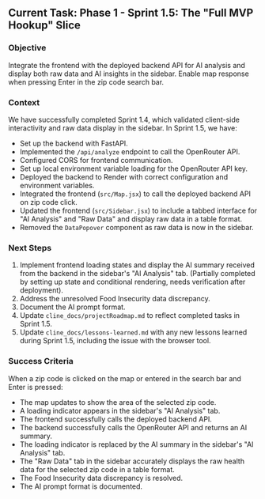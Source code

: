 ## Current Task: Phase 1 - Sprint 1.5: The "Full MVP Hookup" Slice

### Objective
Integrate the frontend with the deployed backend API for AI analysis and display both raw data and AI insights in the sidebar.
Enable map response when pressing Enter in the zip code search bar.

### Context
We have successfully completed Sprint 1.4, which validated client-side interactivity and raw data display in the sidebar. In Sprint 1.5, we have:

- Set up the backend with FastAPI.
- Implemented the `/api/analyze` endpoint to call the OpenRouter API.
- Configured CORS for frontend communication.
- Set up local environment variable loading for the OpenRouter API key.
- Deployed the backend to Render with correct configuration and environment variables.
- Integrated the frontend (`src/Map.jsx`) to call the deployed backend API on zip code click.
- Updated the frontend (`src/Sidebar.jsx`) to include a tabbed interface for "AI Analysis" and "Raw Data" and display raw data in a table format.
- Removed the `DataPopover` component as raw data is now in the sidebar.

### Next Steps
1. Implement frontend loading states and display the AI summary received from the backend in the sidebar's "AI Analysis" tab. (Partially completed by setting up state and conditional rendering, needs verification after deployment).
2. Address the unresolved Food Insecurity data discrepancy.
3. Document the AI prompt format.
4. Update `cline_docs/projectRoadmap.md` to reflect completed tasks in Sprint 1.5.
5. Update `cline_docs/lessons-learned.md` with any new lessons learned during Sprint 1.5, including the issue with the browser tool.

### Success Criteria
When a zip code is clicked on the map or entered in the search bar and Enter is pressed:
- The map updates to show the area of the selected zip code.
- A loading indicator appears in the sidebar's "AI Analysis" tab.
- The frontend successfully calls the deployed backend API.
- The backend successfully calls the OpenRouter API and returns an AI summary.
- The loading indicator is replaced by the AI summary in the sidebar's "AI Analysis" tab.
- The "Raw Data" tab in the sidebar accurately displays the raw health data for the selected zip code in a table format.
- The Food Insecurity data discrepancy is resolved.
- The AI prompt format is documented.
